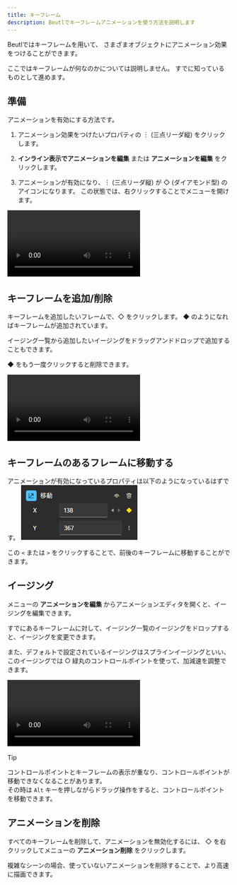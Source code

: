 ```yaml
---
title: キーフレーム
description: Beutlでキーフレームアニメーションを使う方法を説明します
---
```


Beutlではキーフレームを用いて、
さまざまオブジェクトにアニメーション効果をつけることができます。

ここではキーフレームが何なのかについては説明しません。
すでに知っているものとして進めます。

## 準備
アニメーションを有効にする方法です。
1. アニメーション効果をつけたいプロパティの ︙ (三点リーダ縦) をクリックします。

2. __インライン表示でアニメーションを編集__ または __アニメーションを編集__ をクリックします。

3. アニメーションが有効になり、︙ (三点リーダ縦) が ◇ (ダイアモンド型) のアイコンになります。
   この状態では、右クリックすることでメニューを開けます。

![](_images/6.keyframe/enable-animation.mp4)

## キーフレームを追加/削除

キーフレームを追加したいフレームで、◇ をクリックします。
◆ のようになればキーフレームが追加されています。

イージング一覧から追加したいイージングをドラッグアンドドロップで追加することもできます。

◆ をもう一度クリックすると削除できます。

![](_images/6.keyframe/edit-keyframe.mp4)

## キーフレームのあるフレームに移動する
アニメーションが有効になっているプロパティは以下のようになっているはずです。
![アニメーションが有効になっているプロパティエディタ](_images/6.keyframe/property.png)

この `<` または `>` をクリックすることで、前後のキーフレームに移動することができます。

## イージング
メニューの __アニメーションを編集__ からアニメーションエディタを開くと、イージングを編集できます。

すでにあるキーフレームに対して、イージング一覧のイージングをドロップすると、イージングを変更できます。

また、デフォルトで設定されているイージングはスプラインイージングといい、
このイージングでは ○ 緑丸のコントロールポイントを使って、加減速を調整できます。

![](_images/6.keyframe/easing.mp4)

> [!TIP]
> コントロールポイントとキーフレームの表示が重なり、コントロールポイントが移動できなくなることがあります。  
> その時は `Alt` キーを押しながらドラッグ操作をすると、コントロールポイントを移動できます。

## アニメーションを削除
すべてのキーフレームを削除して、アニメーションを無効化するには、
◇ を右クリックしてメニューの __アニメーション削除__ をクリックします。

複雑なシーンの場合、使っていないアニメーションを削除することで、より高速に描画できます。
